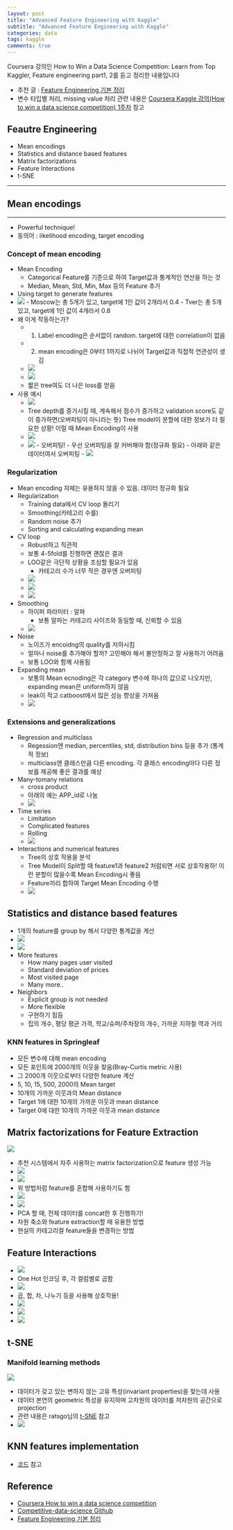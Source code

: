 ```yaml
---
layout: post
title: "Advanced Feature Engineering with Kaggle"
subtitle: "Advanced Feature Engineering with Kaggle"
categories: data
tags: kaggle
comments: true
---
```


Coursera 강의인 How to Win a Data Science Competition: Learn from Top Kaggler, Feature engineering part1, 2를 듣고 정리한 내용입니다    

- 추천 글 : [Feature Engineering 기본 정리](http://hero4earth.com/blog/learning/2018/01/29/Feature_Engineering_Basic/)
- 변수 타입별 처리, missing value 처리 관련 내용은 [Coursera Kaggle 강의(How to win a data science competition) 1주차](https://zzsza.github.io/data/2018/08/16/how-to-win-a-data-science-competition-week1/) 참고


## Feautre Engineering
- Mean encodings
- Statistics and distance based features
- Matrix factorizations
- Feature Interactions
- t-SNE

---

## Mean encodings
---

- Powerful technique!
- 동의어 : likelihood encoding, target encoding


### Concept of mean encoding
- Mean Encoding
	- Categorical Feature를 기준으로 하여 Target값과 통계적인 연산을 하는 것 
	- Median, Mean, Std, Min, Max 등의 Feature 추가
- Using target to generate features
- <img src="https://www.dropbox.com/s/9yd335yu9qg4ovu/Screenshot%202018-08-23%2019.35.51.png?raw=1">
	- Moscow는 총 5개가 있고, target에 1인 값이 2개라서 0.4
	- Tver는 총 5개 있고, target에 1인 값이 4개라서 0.8
- 왜 이게 작동하는가?
	- 1) Label encoding은 순서없이 random. target에 대한 correlation이 없음
	- 2) mean encoding은 0부터 1까지로 나뉘어 Target값과 직접적 연관성이 생김
	- <img src="https://www.dropbox.com/s/2tukemvxhwndp5t/Screenshot%202018-08-23%2019.45.13.png?raw=1">
	- <img src="https://www.dropbox.com/s/qe49sypg7lr2p27/Screenshot%202018-08-23%2019.54.45.png?raw=1">
	- 짧은 tree여도 더 나은 loss를 얻음
- 사용 예시
	- <img src="https://www.dropbox.com/s/gohmxkm3tdzjifd/Screenshot%202018-08-23%2019.58.28.png?raw=1">
	- Tree depth를 증가시킬 때, 계속해서 점수가 증가하고 validation score도 같이 증가하면(오버피팅이 아니라는 뜻) Tree model이 분할에 대한 정보가 더 필요한 상황! 이럴 때 Mean Encoding이 사용
	- <img src="https://www.dropbox.com/s/b6suevtecrn0qcb/Screenshot%202018-08-23%2019.58.55.png?raw=1">
	- <img src="https://www.dropbox.com/s/8r4vxebq7fm0azg/Screenshot%202018-08-23%2020.00.47.png?raw=1">  
		- 오버피팅!
		- 우선 오버피팅을 잘 커버해야 함(정규화 필요)
		- 아래와 같은 데이터여서 오버피팅
		- <img src="https://www.dropbox.com/s/pm0lkdgfxjktjxj/Screenshot%202018-08-23%2020.02.48.png?raw=1">

### Regularization
- Mean encoding 자체는 유용하지 않을 수 있음. 데이터 정규화 필요
- Regularization
	- Training data에서 CV loop 돌리기
	- Smoothing(카테고리 수를)
	- Random noise 추가
	- Sorting and calculating expanding mean
- CV loop
	- Robust하고 직관적
	- 보통 4-5fold를 진행하면 괜찮은 결과
	- LOO같은 극단적 상황을 조심할 필요가 있음
		- 카테고리 수가 너무 작은 경우엔 오버피팅
	- <img src="https://www.dropbox.com/s/rvfcwp9ozw9bozv/Screenshot%202018-08-23%2020.13.11.png?raw=1">
	- <img src="https://www.dropbox.com/s/gkfsxt3sgxbjflh/Screenshot%202018-08-23%2020.13.29.png?raw=1">
	- <img src="https://www.dropbox.com/s/6iv50gvhi8r70bf/Screenshot%202018-08-23%2020.15.29.png?raw=1">
- Smoothing
	- 하이퍼 파라미터 : 알파
		- 보통 알파는 카테고리 사이즈와 동일할 때, 신뢰할 수 있음  
	- <img src="https://www.dropbox.com/s/xjuj2kah7evaipn/Screenshot%202018-08-23%2020.32.42.png?raw=1">
- Noise
	 - 노이즈가 encoidng의 quality를 저하시킴
	 - 얼마나 noise를 추가해야 할까? 고민해야 해서 불안정하고 잘 사용하기 어려움
	 - 보통 LOO와 함께 사용됨
- Expanding mean
	- 보통의 Mean ecnoding은 각 category 변수에 하나의 값으로 나오지만, expanding mean은 uniform하지 않음
	- leak이 적고 catboost에서 많은 성능 향상을 가져옴 
	- <img src="https://www.dropbox.com/s/rfjc4c1dzegwfzu/Screenshot%202018-08-23%2020.35.36.png?raw=1"> 


### Extensions and generalizations
- Regression and multiclass
	- Regession엔 median, percentiles, std, distribution bins 등을 추가 (통계적 정보)
	- multiclass엔 클래스만큼 다른 encoding. 각 클래스 encoding마다 다른 정보를 제공해 좋은 결과를 예상
- Many-tomany relations
	- cross product
	- 아래의 예는 APP_id로 나눔
	- <img src="https://www.dropbox.com/s/qd6ofdyjpxn5v1w/Screenshot%202018-08-23%2020.58.52.png?raw=1">
- Time series 
	- Limitation
	- Complicated features
	- Rolling 
	- <img src="https://www.dropbox.com/s/pb1sg8feqjgyod7/Screenshot%202018-08-23%2021.01.01.png?raw=1">
- Interactions and numerical features
	- Tree의 상호 작용을 분석
	- Tree Model이 Split할 때 feature1과 feature2 처럼되면 서로 상호작용하! 이런 분할이 많을수록 Mean Encoding시 좋음
	- Feature끼리 합하여 Target Mean Encoding 수행 
	- <img src="https://www.dropbox.com/s/agvi4ftz973t01l/Screenshot%202018-08-23%2021.03.03.png?raw=1">

## Statistics and distance based features
- 1개의 feature를 group by 해서 다양한 통계값을 계산
- <img src="https://www.dropbox.com/s/u8witrnuiou8v7d/Screenshot%202018-09-04%2019.36.47.png?raw=1">
- <img src="https://www.dropbox.com/s/gpaa7q0lly179au/Screenshot%202018-09-04%2020.41.06.png?raw=1">
- More features
	- How many pages user visited
	- Standard deviation of prices
	- Most visited page
	- Many more..
- Neighbors
	- Explicit group is not needed
	- More flexible
	- 구현하기 힘듬
	- 집의 개수, 평당 평균 가격, 학교/슈퍼/주차장의 개수, 가까운 지하철 역과 거리 

### KNN features in Springleaf
- 모든 변수에 대해 mean encoding
- 모든 포인트에 2000개의 이웃을 찾음(Bray-Curtis metric 사용)
- 그 2000개 이웃으로부터 다양한 feature 계산
- 5, 10, 15, 500, 2000의 Mean target
- 10개의 가까운 이웃과의 Mean distance
- Target 1에 대한 10개의 가까운 이웃과 mean distance
- Target 0에 대한 10개의 가까운 이웃과 mean distance


## Matrix factorizations for Feature Extraction
<img src="https://www.dropbox.com/s/p5e51dovb3yiung/Screenshot%202018-09-04%2020.52.28.png?raw=1">

- 추천 시스템에서 자주 사용하는 matrix factorization으로 feature 생성 가능
- <img src="https://www.dropbox.com/s/hqy9i7y3bdksb4m/Screenshot%202018-09-04%2020.56.26.png?raw=1">
- <img src="https://www.dropbox.com/s/g86ee844frm64d1/Screenshot%202018-09-04%2021.01.00.png?raw=1">
- 위 방법처럼 feature를 혼합해 사용하기도 함
- <img src="https://www.dropbox.com/s/bq0lnkz96s3jxe1/Screenshot%202018-09-04%2021.02.33.png?raw=1">
- <img src="https://www.dropbox.com/s/v8jcixw518mui79/Screenshot%202018-09-04%2021.02.43.png?raw=1">
- PCA 할 때, 전체 데이터를 concat한 후 진행하기!
- 차원 축소와 feature extraction할 때 유용한 방법
- 현실의 카테고리컬 feature들을 변경하는 방법

## Feature Interactions
- <img src="https://www.dropbox.com/s/ov2kpqr71n301xx/Screenshot%202018-09-04%2021.21.43.png?raw=1">
- One Hot 인코딩 후, 각 컬럼별로 곱함
- <img src="https://www.dropbox.com/s/t6i7hxedaffr9yo/Screenshot%202018-09-04%2021.27.54.png?raw=1">
- 곱, 합, 차, 나누기 등을 사용해 상호작용!
- <img src="https://www.dropbox.com/s/2ivy7v4wu40ou58/Screenshot%202018-09-04%2021.29.51.png?raw=1">
- <img src="https://www.dropbox.com/s/17uf095gw4pdtx2/Screenshot%202018-09-04%2021.30.41.png?raw=1">
- <img src="https://www.dropbox.com/s/yvzgb9gjo9udjn7/Screenshot%202018-09-04%2021.30.50.png?raw=1">

## t-SNE
### Manifold learning methods
<img src="https://www.dropbox.com/s/3sen5xbj8eyj8tb/Screenshot%202018-09-04%2023.24.57.png?raw=1">

- 데이터가 갖고 있는 변하지 않는 고유 특성(invariant properties)을 찾는데 사용
- 데이터 본연의 geometric 특성을 유지하며 고차원의 데이터를 저차원의 공간으로 projection
- 관련 내용은 ratsgo님의 [t-SNE](https://ratsgo.github.io/machine%20learning/2017/04/28/tSNE/) 참고
- <img src="https://www.dropbox.com/s/18h6v9e4cgyo4a7/Screenshot%202018-09-04%2023.34.58.png?raw=1">

## KNN features implementation
- [코드](https://hub.coursera-notebooks.org/user/ynvomuepahfsgzmplvnxhw/notebooks/Programming%20assignment%2C%20week%204%3A%20KNN%20features/compute_KNN_features.ipynb) 참고


## Reference
- [Coursera How to win a data science competition](https://www.coursera.org/learn/competitive-data-science)
- [Competitive-data-science Github](https://github.com/hse-aml/competitive-data-science)
- [Feature Engineering 기본 정리](http://hero4earth.com/blog/learning/2018/01/29/Feature_Engineering_Basic/)
